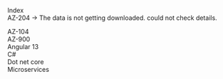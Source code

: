 Index
<br/>
AZ-204 -> The data is not getting downloaded. could not check details. <br/>

AZ-104<br/>
AZ-900 <br/>
Angular 13  <br/>
C#  <br/>
Dot net core  <br/>
Microservices  <br/>
